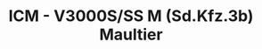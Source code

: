 ---
layout: product
title: "ICM - V3000S/SS M (Sd.Kfz.3b) Maultier"
price: "TBA" 
desc: "N/A"
img_path: "/assets/img/ICM35412.webp"
brand: "N/A"
available: false
special_offer: false
new: false
soon: false
cat: "010000"
subcat: "013600"
subsubcat: "0N/A"
sifra: "ICM35412"
popular: false
---